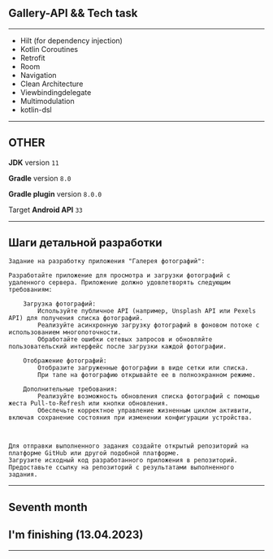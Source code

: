 ## Gallery-API && Tech task

---

 * Hilt (for dependency injection)
 * Kotlin Coroutines
 * Retrofit
 * Room
 * Navigation
 * Clean Architecture
 * Viewbindingdelegate
 * Multimodulation
 * kotlin-dsl

---

## OTHER

**JDK** version ``` 11 ```

**Gradle** version ``` 8.0 ```

**Gradle plugin** version ``` 8.0.0 ```

Target **Android API** ``` 33 ```

---
## Шаги детальной разработки

```
Задание на разработку приложения "Галерея фотографий": 
 
Разработайте приложение для просмотра и загрузки фотографий с удаленного сервера. Приложение должно удовлетворять следующим требованиям: 
 
    Загрузка фотографий: 
        Используйте публичное API (например, Unsplash API или Pexels API) для получения списка фотографий. 
        Реализуйте асинхронную загрузку фотографий в фоновом потоке с использованием многопоточности. 
        Обработайте ошибки сетевых запросов и обновляйте пользовательский интерфейс после загрузки каждой фотографии. 
 
    Отображение фотографий: 
        Отобразите загруженные фотографии в виде сетки или списка. 
        При тапе на фотографию открывайте ее в полноэкранном режиме. 
 
    Дополнительные требования: 
        Реализуйте возможность обновления списка фотографий с помощью жеста Pull-to-Refresh или кнопки обновления. 
        Обеспечьте корректное управление жизненным циклом активити, включая сохранение состояния при изменении конфигурации устройства. 
 
 
 
Для отправки выполненного задания создайте открытый репозиторий на платформе GitHub или другой подобной платформе. 
Загрузите исходный код разработанного приложения в репозиторий. 
Предоставьте ссылку на репозиторий с результатами выполненного задания.
```

---

## Seventh month
## I'm finishing (13.04.2023)

---
